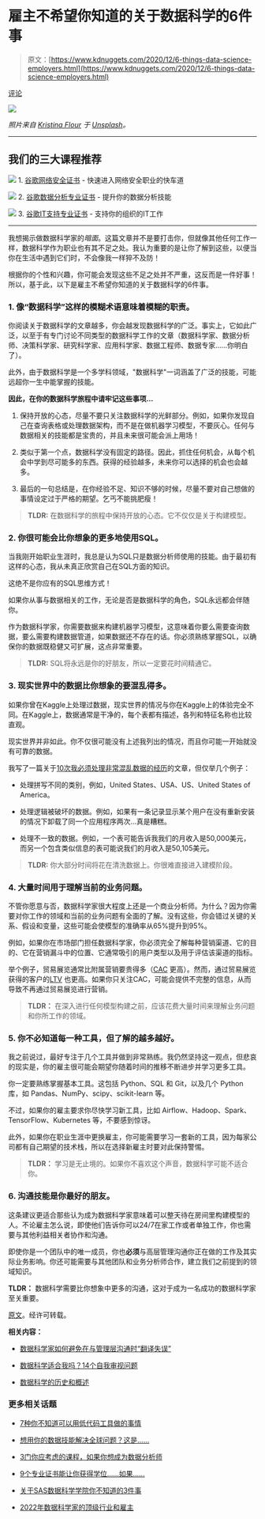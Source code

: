 # 雇主不希望你知道的关于数据科学的6件事

> 原文：[https://www.kdnuggets.com/2020/12/6-things-data-science-employers.html](https://www.kdnuggets.com/2020/12/6-things-data-science-employers.html)

[评论](#comments)

![](../Images/fe1484ff8040dfac2070bc8bc5b795a4.png)

*照片来自 [Kristina Flour](https://unsplash.com/@tinaflour?utm_source=unsplash&utm_medium=referral&utm_content=creditCopyText) 于 [Unsplash](https://unsplash.com/s/photos/silence?utm_source=unsplash&utm_medium=referral&utm_content=creditCopyText)。*

* * *

## 我们的三大课程推荐

![](../Images/0244c01ba9267c002ef39d4907e0b8fb.png) 1\. [谷歌网络安全证书](https://www.kdnuggets.com/google-cybersecurity) - 快速进入网络安全职业的快车道

![](../Images/e225c49c3c91745821c8c0368bf04711.png) 2\. [谷歌数据分析专业证书](https://www.kdnuggets.com/google-data-analytics) - 提升你的数据分析技能

![](../Images/0244c01ba9267c002ef39d4907e0b8fb.png) 3\. [谷歌IT支持专业证书](https://www.kdnuggets.com/google-itsupport) - 支持你的组织的IT工作

* * *

我想揭示做数据科学家的*暗面*。这篇文章并不是要打击你，但就像其他任何工作一样，数据科学作为职业也有其不足之处。我认为重要的是让你了解到这些，以便当你在生活中遇到它们时，不会像我一样猝不及防！

根据你的个性和兴趣，你可能会发现这些不足之处并不严重，这反而是一件好事！所以，基于此，以下是雇主不希望你知道的关于数据科学的6件事。

### 1\. 像“数据科学”这样的模糊术语意味着模糊的职责。

你阅读关于数据科学的文章越多，你会越发现数据科学的广泛。事实上，它如此广泛，以至于有专门讨论不同类型的数据科学工作的文章（数据科学家、数据分析师、决策科学家、研究科学家、应用科学家、数据工程师、数据专家……你明白了）。

此外，由于数据科学是一个多学科领域，"数据科学"一词涵盖了广泛的技能，可能远超你一生中能掌握的技能。

**因此，在你的数据科学旅程中请牢记这些事项…**

1.  保持开放的心态，尽量不要只关注数据科学的光鲜部分。例如，如果你发现自己在查询表格或处理数据架构，而不是在做机器学习模型，不要灰心。任何与数据相关的技能都是宝贵的，并且未来很可能会派上用场！

1.  类似于第一个点，数据科学没有固定的路径。因此，抓住任何机会，从每个机会中学到尽可能多的东西。获得的经验越多，未来你可以选择的机会也会越多。

1.  最后的一句总结是，在你经验不足、知识不够的时候，尽量不要对自己想做的事情设定过于严格的期望。乞丐不能挑肥瘦！

> **TLDR:** 在数据科学的旅程中保持开放的心态。它不仅仅是关于构建模型。

### 2\. 你很可能会比你想象的更多地使用SQL。

当我刚开始职业生涯时，我总是认为SQL只是数据分析师使用的技能。由于最初有这样的心态，我从未真正欣赏自己在SQL方面的知识。

这绝不是你应有的SQL思维方式！

如果你从事与数据相关的工作，无论是否是数据科学的角色，SQL永远都会伴随你。

作为数据科学家，你需要数据来构建机器学习模型，这意味着你要么需要查询数据，要么需要构建数据管道，如果数据还不存在的话。你必须熟练掌握SQL，以确保你的数据既稳健又可扩展，这点非常重要。

> **TLDR:** SQL将永远是你的好朋友，所以一定要花时间精通它。

### 3\. 现实世界中的数据比你想象的要混乱得多。

如果你曾在Kaggle上处理过数据，现实世界的情况与你在Kaggle上的体验完全不同。在Kaggle上，数据通常是干净的，每个表都有描述，各列和特征名称也比较直观。

现实世界并非如此。你不仅很可能没有上述我列出的情况，而且你可能一开始就没有可靠的数据。

我写了一篇关于[10次我必须处理非常混乱数据的经历](https://towardsdatascience.com/10-examples-of-awful-data-that-i-had-to-work-with-as-a-data-scientist-10894cd35828)的文章，但仅举几个例子：

+   处理拼写不同的类别，例如，United States、USA、US、United States of America。

+   处理逻辑被破坏的数据。例如，如果有一条记录显示某个用户在没有重新安装的情况下卸载了同一个应用程序两次…真是糟糕。

+   处理不一致的数据。例如，一个表可能告诉我我们的月收入是50,000美元，而另一个包含类似信息的表可能说我们的月收入是50,105美元。

> **TLDR:** 你大部分时间将花在清洗数据上。你很难直接进入建模阶段。

### 4\. 大量时间用于理解当前的业务问题。

不管你愿意与否，数据科学家很大程度上还是一个商业分析师。为什么？因为你需要对你工作的领域和当前的业务问题有全面的了解。没有这些，你会错过关键的关系、假设和变量，这些可能会使模型的准确率从65%提升到95%。

例如，如果你在市场部门担任数据科学家，你必须完全了解每种营销渠道、它的目的、它在营销漏斗中的位置、它通常吸引的用户类型以及用于评估该渠道的指标。

举个例子，贸易展览通常比附属营销要贵得多（[CAC](https://en.wikipedia.org/wiki/Customer_acquisition_cost) 更高）。然而，通过贸易展览获得的客户的[LTV](https://en.wikipedia.org/wiki/Customer_lifetime_value) 也更高。如果你只关注CAC，可能会提供不完整的信息，从而导致不再通过贸易展览进行营销。

> **TLDR：** 在深入进行任何模型构建之前，应该花费大量时间来理解业务问题和你所工作的领域。

### 5. 你不必知道每一种工具，但了解的越多越好。

我之前说过，最好专注于几个工具并做到非常熟练。我仍然坚持这一观点，但悲哀的现实是，你的雇主很可能会期望你随着时间的推移不断进步并学习更多工具。

你一定要熟练掌握基本工具。这包括 Python、SQL 和 Git，以及几个 Python 库，如 Pandas、NumPy、scipy、scikit-learn 等。

不过，如果你的雇主要求你尽快学习新工具，比如 Airflow、Hadoop、Spark、TensorFlow、Kubernetes 等，不要感到惊讶。

此外，如果你在职业生涯中更换雇主，你可能需要学习一套新的工具，因为每家公司都有自己期望的技术栈，所以在选择新雇主时要对此保持警惕。

> **TLDR：** 学习是无止境的。如果你不喜欢这个声音，数据科学可能不适合你。

### 6. 沟通技能是你最好的朋友。

这条建议更适合那些认为成为数据科学家意味着可以整天待在房间里构建模型的人。不论雇主怎么说，即使他们告诉你可以24/7在家工作或者单独工作，你也需要与其他利益相关者协作和沟通。

即使你是一个团队中的唯一成员，你也**必须**与高层管理沟通你正在做的工作及其实际业务影响。你还可能需要与其他团队和业务分析师合作，建立我们之前提到的领域知识。

**TLDR：** 数据科学需要比你想象中更多的沟通，这对于成为一名成功的数据科学家至关重要。

[原文](https://towardsdatascience.com/6-things-about-data-science-that-employers-dont-want-you-to-know-a659a9de06e4)。经许可转载。

**相关内容：**

+   [数据科学家如何避免在与管理层沟通时“翻译失误”](https://www.kdnuggets.com/2020/11/data-scientists-communicating-management.html)

+   [数据科学适合我吗？14个自我审视问题](https://www.kdnuggets.com/2020/11/data-science-14-self-examination-questions.html)

+   [数据科学的历史和概述](https://www.kdnuggets.com/2020/11/data-science-history-overview.html)

### 更多相关话题

+   [7种你不知道可以用低代码工具做的事情](https://www.kdnuggets.com/2022/09/7-things-didnt-know-could-low-code-tool.html)

+   [想用你的数据技能解决全球问题？这是……](https://www.kdnuggets.com/2022/04/jhu-want-data-skills-solve-global-problems.html)

+   [3门你应考虑的课程，如果你想成为数据分析师](https://www.kdnuggets.com/3-courses-you-should-consider-if-you-want-to-become-a-data-analyst)

+   [9个专业证书能让你获得学位……如果……](https://www.kdnuggets.com/9-professional-certificates-that-can-take-you-onto-a-degree-if-you-really-want-to)

+   [关于SAS数据科学学院你不知道的3件事](https://www.kdnuggets.com/2022/07/sas-3-things-didnt-know-sas-academy-data-science.html)

+   [2022年数据科学家的顶级行业和雇主](https://www.kdnuggets.com/2022/06/top-industries-employers-hiring-data-scientists-2022.html)
